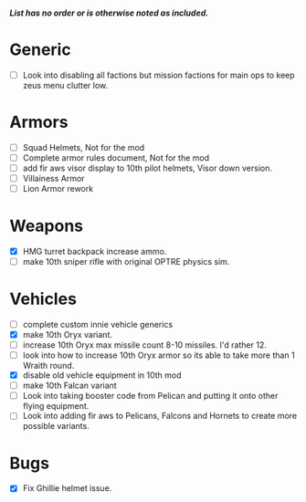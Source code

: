 ##### List has no order or is otherwise noted as included.

# Generic
- [ ] Look into disabling all factions but mission factions for main ops to keep zeus menu clutter low.

# Armors
- [ ] Squad Helmets, Not for the mod
- [ ] Complete armor rules document, Not for the mod
- [ ] add fir aws visor display to 10th pilot helmets, Visor down version.
- [ ] Villainess Armor
- [ ] Lion Armor rework

# Weapons
- [x] HMG turret backpack increase ammo.
- [ ] make 10th sniper rifle with original OPTRE physics sim.

# Vehicles
- [ ] complete custom innie vehicle generics
- [x] make 10th Oryx variant.
- [ ] increase 10th Oryx max missile count 8-10 missiles. I'd rather 12.
- [ ] look into how to increase 10th Oryx armor so its able to take more than 1 Wraith round.
- [x] disable old vehicle equipment in 10th mod
- [ ] make 10th Falcan variant
- [ ] Look into taking booster code from Pelican and putting it onto other flying equipment.
- [ ] Look into adding fir aws to Pelicans, Falcons and Hornets to create more possible variants.

# Bugs
- [x] Fix Ghillie helmet issue.